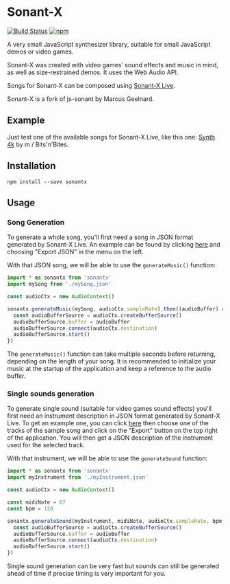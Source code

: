 Sonant-X
========

[![Build Status](https://travis-ci.org/nicolas-van/sonant-x.svg?branch=master)](https://travis-ci.org/nicolas-van/sonant-x) [![npm](https://img.shields.io/npm/v/sonantx.svg)](https://www.npmjs.com/package/sonantx)

A very small JavaScript synthesizer library, suitable for small JavaScript demos or video games.

Sonant-X was created with video games' sound effects and music in mind, as well as size-restrained demos. It uses the Web Audio API.

Songs for Sonant-X can be composed using [Sonant-X Live](https://github.com/nicolas-van/sonant-x-live).

Sonant-X is a fork of js-sonant by Marcus Geelnard.

Example
-------

Just test one of the available songs for Sonant-X Live, like this one: [Synth 4k](http://nicolas-van.github.io/sonant-x-live/#N4Igzg9gdg5gMgUyiAXARgEwGYA05owAiAhgC7GoDaoEYAxmgPoR2moCcetDjAJgmxQAGLvSb9SAVygJUIkNyYAPJADc5onqogAbVGgBsaTUwDuxVQgBmEAE4BbDQvoZmrDptcSn3LwOmyKAAsnowqUOrCodp66AAcGKHmljYOTlAQAJZgCIxWxPy2TmqMZOR0ANb6QvIlYJJg5JnI8WhxeCW2CDoIxDn6cW3GICX2faQIRejsiSBWSnmZOhNT8vN5XQCOTutdkFDEUHSBGACsIXML%2FDrEAJ6MpJn2gQZ469d3pfaCaELtl4wAA6HDYIbYoXAA4FQL6CIx4HQ2ZhiUHg%2BSIiB5BZWLZODGo1CQ%2FHEb4cC745LWOyOFCzQFUYyJRk4ZmsnBM9ksznMkSJXAhZn8nCnHCvADsOHapwAung6FRQC1KGggokROqcBqtZqddqNSq9bqjWgsO1DVrpQBfHCKhlYEXmo2O51O43210ms26q02kBKg06z2B90u7Um%2FWqwNBfUh11h01On22lDK2OhuPBiNqjMxh1ur3qpN%2BhnYHNl9MV8tF%2F1YSt18sNi3W5PKjAFxsd%2BvO6sMtCcE3GLsZzCvNAqztVy1FxRuQT%2FGfeKLOHgSAI%2BFHhSLyGcxdc8SmpGnblyz1Dzk%2BL490PxSGR71yb%2B%2BMXdL3yMA%2FU9JZHJ5AqTfScCMESlKQ5RVOgNQdMB9SNMQzTFMBXQ9H0gRYAYaFQaojBjI0%2F7TLM6xWEsKz6G82K4iggyQQCezQIcxz6KcrwAh89yPM8qAEVc3SfCSggYFxQIgjiYKEmRQkwnxqBBESSIziJaIIkihEUeiymqUpmJSUuFIWFSaRLvSKb6typkcuZXIWWyVlmZZsogPKKYtiaeYuW6rnum5IhecGHkij5PnebGbkBWmLLBfaPYpqFeZBX54XxbmvkJclSVxSl6WZSlLlWtOKIsHCJh8AIe7iP4d6vhuailc%2BugAbMM4fgZwxvgVZ6hJeHXlYE57XmE1WVX1L4JEkemHpxeAZNkuT5IUCFYWUxCVNUtTQQ0TQtEE5wikBWFIb0%2FS0mKGASrt2HjHhfaCURyx4ZCKmiUd1G7Ag%2Bz0T1O3vDxbFPC84msbCqAGGsCzQgSKDMesYPaXEzH4vJGkgPiD3gsMyMUadxKkhBcNIk1R54EZlCGsYgpcmTpOcrglN8uTVP2Y51DFtFnmeUEEoxSy7PZaz%2Fnc5zKoc7z2X8xFfNC%2F5wuCxlIsS1FyrRlz3mnEyiveYraAq0r2sBprqsRsr%2Bs6xrWsBurhvG%2BbLKm2rOs2xg8sDuFpMyc7wYu9TWCk17bsqp7g6%2B67TtBiHpxBV6ofh%2BF7SR9HwYx2H4VirlzbLkwbUoKdC4lYNZW3oEV7KANhe1bEbRZyi%2BMTcurgZztb6dTXxX59Xb6Pug0R1eg8JN1XtKTd%2BM1%2FqsmEgWBK2jzBG0DG0o%2F7ShnHHadowXVMmD3dixGXeJCkAc9Cy0QcRyBIYgkA%2BxJz%2Fd9gPoKcG8SeDkOgyC2k9%2FDKK7zpynkY9aPqY9swsY%2FHYLjTEfdIRE0rJTNkNM6YwMsnA%2BmcoFTM1TJLSWMc2ZMjZlHEKrNMF82wXzXBUsEwhUjOQkh6C47kKITrU0jsg5B1OHzXA6tqYsK5tTJhHD2Fcw5kwvhIcyFBxEdw3BGsyFiJoRQyRMdoyOzCkOZRnYU6%2BhnBnXqecaqrgqiXduLUUQviukVPuV5a7uEzl1QQ5jm5rkGg%2BAahihpdzFLYvuswpo%2Flmnhf4JRFrLQgqtLCU84ItGCYweeh12BCBiaPHCJFu4XEIlvKY10KIsP3pE16dFj6cUVixa%2BF8gZXxuPcbSpxhhQ2EhRe%2B0NsYGFAciHgn81KYhRnif%2BikkZIm0m098Y1PyGSoCo7yiDoHjJZAzFBNZYoeiUTLEmCy0ruRzGomg%2BVLEVxXDnEuuiC5FXbiXYxMxTGDIMg1E8mjrFPn2SUpuRzO5lziBcN8HiB7TV%2FHNWkwx%2FGgSWuBaMNQImhPgrSbaFxOjdAOoEGJcL4mr1QGKU6KTbppJ3hjX4INslvTyfEf4X0ykPF%2Bu1QpRLtLSyhDUx6yTn6SQaYBd%2BLTEbIx%2FqjTS4NMa9OxmgMUTS%2B7DEgROMMVMcAClFeK2mkqcBChlMgpyqDArCuVcoxh2ZRkqtUanf0bZNUarrIwther5ntn1YouZ%2BrjXmnWWnU8lEiqN2zi3XO%2FUIg1RfCXMxoRrlN0dRebqT5HlNw9aNFIQz5BeKHt8lUfjgIBPAmhDCZ1QWbW2nPaFC8IRwoiQky6SbUWJPSY9L2WTD7vX0AJUpnxikoE%2BtxclPKsCCTBq08S9SbEcoRo9fpHSO49PaRkjlFLub9oGWGgy8ghWWpMhyampl%2BTTIVUqF0Sr6yrpVfLFdyyPQGGzOu0Zm6yz7o7JrAOSzEpxnNVa69oYU72VsBAUwiAWhMSEMxJAvAAAKZRJgtFrJaIAAAA%3D) by m / Bits'n'Bites.

Installation
------------

```
npm install --save sonantx
```

Usage
-----

### Song Generation

To generate a whole song, you'll first need a song in JSON format generated by Sonant-X Live. An example can be found by clicking [here](http://nicolas-van.github.io/sonant-x-live/#N4Igzg9gdg5gMgUyiAXAZgOwBpzRgEQEMAXQ1AbVAjAGMBGAfQhuNWxGvoYBMFWUADDk6NexAK5QEqIR1qMAHkgBuM4fIbKIAG1R0AnACZ1XAO6FlCAGYQATgFtUaE4aYs2LnnzVyarsZLSKOycrkpQqoKeWroohgJ0nuaWNg5OOFAQAJZgCAxWhLy2PioMJKQ0ANZsABz6OKVg4mCkWcgodIZoACwNEQy2CNoIhLl6aABsk33KDPajxAjFHfqJIFYK%2BVnai8vG65tWgwCOqACsNWj1BwMIkFCEUDRBhme9N7zahACeDMRZ9iCExwGy8X1%2BhHs%2FE6a1BAAdHvkTqhgTcEVAylC9N12NobEwNEcEKcoiA8RB8odkR0cOSkcSUbT8ZDofozkyKclrHZHKS4RREsYhEJBVhBQBdHA0CigdrkOhvLAixXKoVinFKzXCrU65W9PWahVqhXYbXK4FmrXigC%2BWFlApVYsdRsNGst7p1Cv1Tu9LuVps9Z3qHoENptdt8jGY%2FBCGjEPhEXgkUgTGnCkVkiZiqFe7MjDC5qV5%2B1Cbn4NU88dJpYCKY6Fd8YRUemiOj0qySFm5aTiGWyuXyhSWJX65UIVSc%2Bn07EazVa7TOUymM1uw1GQToAi3W5X8xaw7iZzzoKs212OZBVIZ6CMl9u90ezxzR7vnx%2BfwBQQboLfEKxKAma54URIkSWPTZ0UxfgJlxfFE1Anw6RPak1iQ6l3jpFlzlgzkuyLdIQH5FB5SwYxRXI0jJRAaViPtYi6DQENdWYpjWJY9jhXDOj5S6Di%2BLYgT%2BKta0uPzaNUAbRMq0zOM%2BECVMuHTBTGGzasNELHkFNccSUEk2h%2FG8NS%2FCTeSjKbCItM0NszILPDNNJTIcjyAoihRWRSjHCcUDOdz%2BiaFpCDaVBugMFdBjXMYUG6CYBBnfo93PDpGLvU8dgPWErxJTc0DQfZQUGB8ng3eJXyGd9%2FkBYLSvBKC9FRYCMQQ7y70grCOgEBs6Xg6lZCQzLEPxJq80w%2F86BqHDbJSezZCI8gPUSOgqJoygQDlbU6DdT0NQ2gMRU2vaAx2rbdtdbAjvW%2Fb1UOnEw1tKgNB02MuGkkxRDkusZMU5saXzVTc1eybu15T7tPcYJK0MkGTI%2BzwlJ%2B0s%2FpfRtAfwhz%2B2codll82ZPOqbzsYYfz5z0HywqGEZIu6GodxAUoEoPeJZBPM8GZS6kYqZzYCugR8XkVD4yt%2BCqgk5sF3za0XIKayXEQljkCS4aX5eQ69esGnr5blsl8Q0nsZoFMVDYWsUlplVaBUupjzqE622NtjjbojRNHoBl781rEWAbhz6VOs%2F78114tPBd5G3Zrd6gmuUtvdbWIvU7Kae32RyBxcg8CdxnMQobWcAqC9qMDzUpwopjcBAmDbdwWBnulF1LEucG4msMfQJjyrm7h5orn3AsWhc%2FRkBZqtq6DodgGvpElG4ntqMEbrrCQ17WKRVrLlepYbmVGwwMJ1uy9ZwWb5tIw3DFN2jzfo51r%2BNS2bev30zmNM4TvNB27sv%2BUH8NJ%2FTqEy144HR%2Fs%2FV%2BTpgwsUdvdLgIcpKQ1dhHZSDAY6%2FWsgYEs6l968jWKWHSqJw78Chh7VAUd9JIO%2BlDVSaCE5AxbKtdGg5XKkg8sQCoeMGJxVmETQK7RGYExLuuYKFc1h02rssKhTcWZiLZtefQNR273i7k%2BXSQFNi%2Fg%2FJVAC1Vxb%2FleC1EC7M9EYlnhNbqqtlb9R%2Bmha888t7QWuHSQOPhZoUWcIkNA58VpygYutZKe1jTJW8a6Mivj1T%2BJ8eEoJhoAkhI2sEi6YSlSiS8bxEUKSxRoHZKk1xaSGLsk6M4EUGTDQ5JKQU9JmSxS8XyVEvJOSilZMSR%2FLx9Tyl%2F0KXklpR1cltNae0mpPTundKAUMq6%2FTQwiQ%2Fs7MGT03oEPgcmT2%2BZkFZj9kjRMjj0DBzBnpYyYdSFEJsss0hiM8ylg2bIFOGNGGdA4WUFh448aGH2LnYmukc79H4ZFK404q77j2EjZmaVljTwsbXGCd5uYPG7nEHoWj%2B4aPeD%2BQWtV0AgoYFLak8jWr%2FhqLvCkpiSRqxXhY1C6trGax0Z1PeidgaHwoOtE%2BLiPHcXiT%2Fb0rKAGOnmt0Z%2B7LImcr5eMiMa0Blcp6etMVADNqANGQK5igCkn0tFYK2VgYVUXUOpK1VrFIFiW2fMxBByfZkIskZX2sRjXnK2eWCGczQ4IMOeQ2OlkrV0KcgwhmSNmGsOxAIHotyuH5yMHQVExdyYCKSj0MevzErxG%2FIcSRF4m6Yp8qLSFvM6pwvUS8LNI8X6GMnhJAtbV4gmMXmY5elJC2WLJSSfYI1%2BBnFJbhGlTilUiiNp2xaUozZeLvoJAd%2F9%2BK3SorYCAphEALibY3JA3AAAK5QljtH0NaIAAA%3D) and choosing "Export JSON" in the menu on the left.

With that JSON song, we will be able to use the `generateMusic()` function:

```javascript
import * as sonantx from 'sonantx'
import mySong from './mySong.json'

const audioCtx = new AudioContext()

sonantx.generateMusic(mySong, audioCtx.sampleRate).then((audioBuffer) => {
  const audioBufferSource = audioCtx.createBufferSource()
  audioBufferSource.buffer = audioBuffer
  audioBufferSource.connect(audioCtx.destination)
  audioBufferSource.start()
})
```

The `generateMusic()` function can take multiple seconds before returning, depending on the length of your song. It is recommended to initialize your music at the startup of the application and keep a reference to the audio buffer.

### Single sounds generation

To generate single sound (suitable for video games sound effects) you'll first need an instrument description in JSON format generated by Sonant-X Live. To get an example one, you can click [here](http://nicolas-van.github.io/sonant-x-live/#N4Igzg9gdg5gMgUyiAXAZgOwBpzRgEQEMAXQ1AbVAjAGMBGAfQhuNWxGvoYBMFWUADDk6NexAK5QEqIR1qMAHkgBuM4fIbKIAG1R0AnACZ1XAO6FlCAGYQATgFtUaE4aYs2LnnzVyarsZLSKOycrkpQqoKeWroohgJ0nuaWNg5OOFAQAJZgCAxWhLy2PioMJKQ0ANZsABz6OKVg4mCkWcgodIZoACwNEQy2CNoIhLl6aABsk33KDPajxAjFHfqJIFYK%2BVnai8vG65tWgwCOqACsNWj1BwMIkFCEUDRBhme9N7zahACeDMRZ9iCExwGy8X1%2BhHs%2FE6a1BAAdHvkTqhgTcEVAylC9N12NobEwNEcEKcoiA8RB8odkR0cOSkcSUbT8ZDofozkyKclrHZHKS4RREsYhEJBVhBQBdHA0CigdrkOhvLAixXKoVinFKzXCrU65W9PWahVqhXYbXK4FmrXigC%2BWFlApVYsdRsNGst7p1Cv1Tu9LuVps9Z3qHoENptdt8jGY%2FBCGjEPhEXgkUgTGnCkVkiZiqFe7MjDC5qV5%2B1Cbn4NU88dJpYCKY6Fd8YRUemiOj0qySFm5aTiGWyuXyhSWJX65UIVSc%2Bn07EazVa7TOUymM1uw1GQToAi3W5X8xaw7iZzzoKs212OZBVIZ6CMl9u90ezxzR7vnx%2BfwBQQboLfEKxKAma54URIkSWPTZ0UxfgJlxfFE1Anw6RPak1iQ6l3jpFlzlgzkuyLdIQH5FB5SwYxRXI0jJRAaViPtYi6DQENdWYpjWJY9jhXDOj5S6Di%2BLYgT%2BKta0uPzaNUAbRMq0zOM%2BECVMuHTBTGGzasNELHkFNccSUEk2h%2FG8NS%2FCTeSjKbCItM0NszILPDNNJTIcjyAoihRWRSjHCcUDOdz%2BiaFpCDaVBugMFdBjXMYUG6CYBBnfo93PDpGLvU8dgPWErxJTc0DQfZQUGB8ng3eJXyGd9%2FkBYLSvBKC9FRYCMQQ7y70grCOgEBs6Xg6lZCQzLEPxJq80w%2F86BqHDbJSezZCI8gPUSOgqJoygQDlbU6DdT0NQ2gMRU2vaAx2rbdtdbAjvW%2Fb1UOnEw1tKgNB02MuGkkxRDkusZMU5saXzVTc1eybu15T7tPcYJK0MkGTI%2BzwlJ%2B0s%2FpfRtAfwhz%2B2codll82ZPOqbzsYYfz5z0HywqGEZIu6GodxAUoEoPeJZBPM8GZS6kYqZzYCugR8XkVD4yt%2BCqgk5sF3za0XIKayXEQljkCS4aX5eQ69esGnr5blsl8Q0nsZoFMVDYWsUlplVaBUupjzqE622NtjjbojRNHoBl781rEWAbhz6VOs%2F78114tPBd5G3Zrd6gmuUtvdbWIvU7Kae32RyBxcg8CdxnMQobWcAqC9qMDzUpwopjcBAmDbdwWBnulF1LEucG4msMfQJjyrm7h5orn3AsWhc%2FRkBZqtq6DodgGvpElG4ntqMEbrrCQ17WKRVrLlepYbmVGwwMJ1uy9ZwWb5tIw3DFN2jzfo51r%2BNS2bev30zmNM4TvNB27sv%2BUH8NJ%2FTqEy144HR%2Fs%2FV%2BTpgwsUdvdLgIcpKQ1dhHZSDAY6%2FWsgYEs6l968jWKWHSqJw78Chh7VAUd9JIO%2BlDVSaCE5AxbKtdGg5XKkg8sQCoeMGJxVmETQK7RGYExLuuYKFc1h02rssKhTcWZiLZtefQNR273i7k%2BXSQFNi%2Fg%2FJVAC1Vxb%2FleC1EC7M9EYlnhNbqqtlb9R%2Bmha888t7QWuHSQOPhZoUWcIkNA58VpygYutZKe1jTJW8a6Mivj1T%2BJ8eEoJhoAkhI2sEi6YSlSiS8bxEUKSxRoHZKk1xaSGLsk6M4EUGTDQ5JKQU9JmSxS8XyVEvJOSilZMSR%2FLx9Tyl%2F0KXklpR1cltNae0mpPTundKAUMq6%2FTQwiQ%2Fs7MGT03oEPgcmT2%2BZkFZj9kjRMjj0DBzBnpYyYdSFEJsss0hiM8ylg2bIFOGNGGdA4WUFh448aGH2LnYmukc79H4ZFK404q77j2EjZmaVljTwsbXGCd5uYPG7nEHoWj%2B4aPeD%2BQWtV0AgoYFLak8jWr%2FhqLvCkpiSRqxXhY1C6trGax0Z1PeidgaHwoOtE%2BLiPHcXiT%2Fb0rKAGOnmt0Z%2B7LImcr5eMiMa0Blcp6etMVADNqANGQK5igCkn0tFYK2VgYVUXUOpK1VrFIFiW2fMxBByfZkIskZX2sRjXnK2eWCGczQ4IMOeQ2OlkrV0KcgwhmSNmGsOxAIHotyuH5yMHQVExdyYCKSj0MevzErxG%2FIcSRF4m6Yp8qLSFvM6pwvUS8LNI8X6GMnhJAtbV4gmMXmY5elJC2WLJSSfYI1%2BBnFJbhGlTilUiiNp2xaUozZeLvoJAd%2F9%2BK3SorYCAphEALibY3JA3AAAK5QljtH0NaIAAA%3D) then choose one of the tracks of the sample song and click on the
"Export" button on the top right of the application. You will then get a JSON description of the instrument used for the
selected track.

With that instrument, we will be able to use the `generateSound` function:

```javascript
import * as sonantx from 'sonantx'
import myInstrument from './myInstrument.json'

const audioCtx = new AudioContext()

const midiNote = 67
const bpm = 120

sonantx.generateSound(myInstrument, midiNote, audioCtx.sampleRate, bpm).then((audioBuffer) => {
  const audioBufferSource = audioCtx.createBufferSource()
  audioBufferSource.buffer = audioBuffer
  audioBufferSource.connect(audioCtx.destination)
  audioBufferSource.start()
})
```

Single sound generation can be very fast but sounds can still be generated ahead of time if precise timing is very
important for you.
